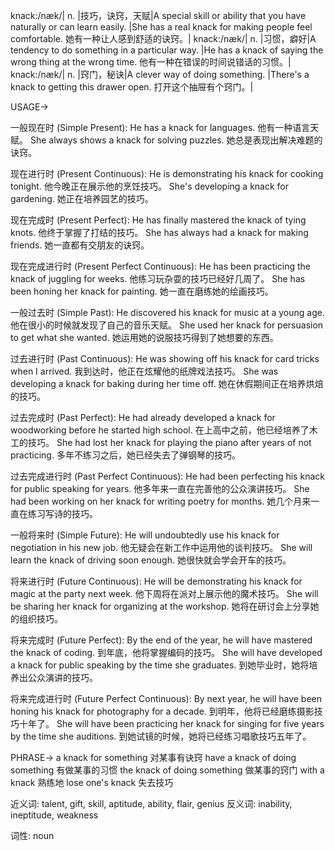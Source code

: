 knack:/næk/| n. |技巧，诀窍，天赋|A special skill or ability that you have naturally or can learn easily. |She has a real knack for making people feel comfortable. 她有一种让人感到舒适的诀窍。|
knack:/næk/| n. |习惯，癖好|A tendency to do something in a particular way. |He has a knack of saying the wrong thing at the wrong time. 他有一种在错误的时间说错话的习惯。|
knack:/næk/| n. |窍门，秘诀|A clever way of doing something. |There's a knack to getting this drawer open. 打开这个抽屉有个窍门。|


USAGE->

一般现在时 (Simple Present):
He has a knack for languages.  他有一种语言天赋。
She always shows a knack for solving puzzles. 她总是表现出解决难题的诀窍。

现在进行时 (Present Continuous):
He is demonstrating his knack for cooking tonight. 他今晚正在展示他的烹饪技巧。
She's developing a knack for gardening. 她正在培养园艺的技巧。

现在完成时 (Present Perfect):
He has finally mastered the knack of tying knots. 他终于掌握了打结的技巧。
She has always had a knack for making friends. 她一直都有交朋友的诀窍。

现在完成进行时 (Present Perfect Continuous):
He has been practicing the knack of juggling for weeks. 他练习玩杂耍的技巧已经好几周了。
She has been honing her knack for painting. 她一直在磨练她的绘画技巧。


一般过去时 (Simple Past):
He discovered his knack for music at a young age. 他在很小的时候就发现了自己的音乐天赋。
She used her knack for persuasion to get what she wanted. 她运用她的说服技巧得到了她想要的东西。

过去进行时 (Past Continuous):
He was showing off his knack for card tricks when I arrived. 我到达时，他正在炫耀他的纸牌戏法技巧。
She was developing a knack for baking during her time off.  她在休假期间正在培养烘焙的技巧。

过去完成时 (Past Perfect):
He had already developed a knack for woodworking before he started high school. 在上高中之前，他已经培养了木工的技巧。
She had lost her knack for playing the piano after years of not practicing.  多年不练习之后，她已经失去了弹钢琴的技巧。

过去完成进行时 (Past Perfect Continuous):
He had been perfecting his knack for public speaking for years. 他多年来一直在完善他的公众演讲技巧。
She had been working on her knack for writing poetry for months. 她几个月来一直在练习写诗的技巧。


一般将来时 (Simple Future):
He will undoubtedly use his knack for negotiation in his new job.  他无疑会在新工作中运用他的谈判技巧。
She will learn the knack of driving soon enough. 她很快就会学会开车的技巧。


将来进行时 (Future Continuous):
He will be demonstrating his knack for magic at the party next week. 他下周将在派对上展示他的魔术技巧。
She will be sharing her knack for organizing at the workshop. 她将在研讨会上分享她的组织技巧。


将来完成时 (Future Perfect):
By the end of the year, he will have mastered the knack of coding. 到年底，他将掌握编码的技巧。
She will have developed a knack for public speaking by the time she graduates. 到她毕业时，她将培养出公众演讲的技巧。


将来完成进行时 (Future Perfect Continuous):
By next year, he will have been honing his knack for photography for a decade. 到明年，他将已经磨练摄影技巧十年了。
She will have been practicing her knack for singing for five years by the time she auditions. 到她试镜的时候，她将已经练习唱歌技巧五年了。



PHRASE->
a knack for something  对某事有诀窍
have a knack of doing something  有做某事的习惯
the knack of doing something  做某事的窍门
with a knack  熟练地
lose one's knack  失去技巧

近义词: talent, gift, skill, aptitude, ability, flair, genius
反义词: inability, ineptitude, weakness

词性: noun
